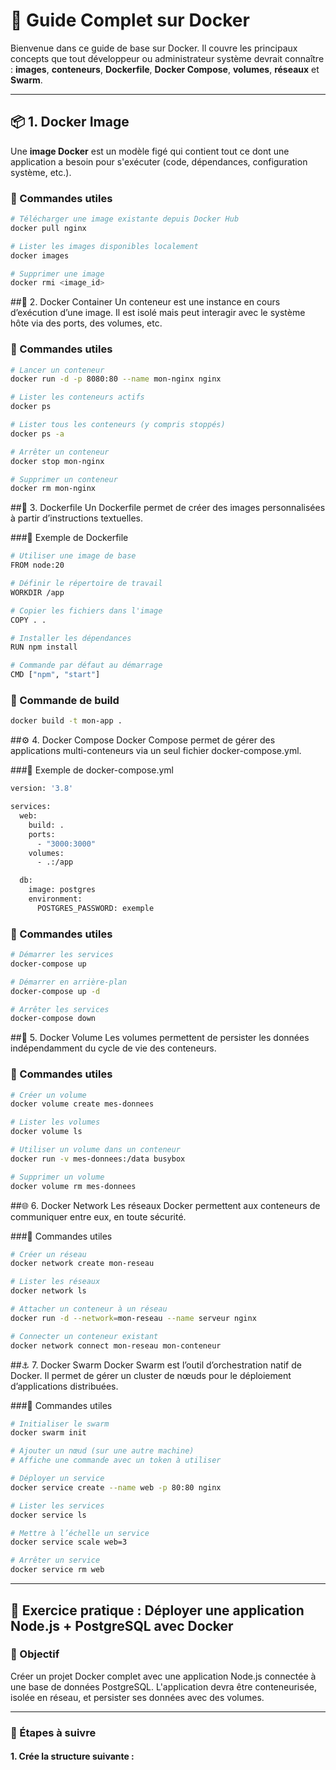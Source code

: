 # 🐳 Guide Complet sur Docker

Bienvenue dans ce guide de base sur Docker. Il couvre les principaux concepts que tout développeur ou administrateur système devrait connaître : **images**, **conteneurs**, **Dockerfile**, **Docker Compose**, **volumes**, **réseaux** et **Swarm**.

---

## 📦 1. Docker Image

Une **image Docker** est un modèle figé qui contient tout ce dont une application a besoin pour s'exécuter (code, dépendances, configuration système, etc.).

### 🔧 Commandes utiles

```bash
# Télécharger une image existante depuis Docker Hub
docker pull nginx

# Lister les images disponibles localement
docker images

# Supprimer une image
docker rmi <image_id>
```
##🧱 2. Docker Container
Un conteneur est une instance en cours d’exécution d’une image. Il est isolé mais peut interagir avec le système hôte via des ports, des volumes, etc.


### 🔧 Commandes utiles
```bash
# Lancer un conteneur
docker run -d -p 8080:80 --name mon-nginx nginx

# Lister les conteneurs actifs
docker ps

# Lister tous les conteneurs (y compris stoppés)
docker ps -a

# Arrêter un conteneur
docker stop mon-nginx

# Supprimer un conteneur
docker rm mon-nginx
```
##📝 3. Dockerfile
Un Dockerfile permet de créer des images personnalisées à partir d’instructions textuelles.

###🧪 Exemple de Dockerfile
```bash
# Utiliser une image de base
FROM node:20

# Définir le répertoire de travail
WORKDIR /app

# Copier les fichiers dans l'image
COPY . .

# Installer les dépendances
RUN npm install

# Commande par défaut au démarrage
CMD ["npm", "start"]
```
### 🔧 Commande de build
```bash
docker build -t mon-app .
```
##⚙️ 4. Docker Compose
Docker Compose permet de gérer des applications multi-conteneurs via un seul fichier docker-compose.yml.

###🧪 Exemple de docker-compose.yml
```bash
version: '3.8'

services:
  web:
    build: .
    ports:
      - "3000:3000"
    volumes:
      - .:/app

  db:
    image: postgres
    environment:
      POSTGRES_PASSWORD: exemple
```
### 🔧 Commandes utiles
```bash
# Démarrer les services
docker-compose up

# Démarrer en arrière-plan
docker-compose up -d

# Arrêter les services
docker-compose down
```
##💾 5. Docker Volume
Les volumes permettent de persister les données indépendamment du cycle de vie des conteneurs.

### 🔧 Commandes utiles
```bash
# Créer un volume
docker volume create mes-donnees

# Lister les volumes
docker volume ls

# Utiliser un volume dans un conteneur
docker run -v mes-donnees:/data busybox

# Supprimer un volume
docker volume rm mes-donnees
```
##🌐 6. Docker Network
Les réseaux Docker permettent aux conteneurs de communiquer entre eux, en toute sécurité.

###🔧 Commandes utiles
```bash
# Créer un réseau
docker network create mon-reseau

# Lister les réseaux
docker network ls

# Attacher un conteneur à un réseau
docker run -d --network=mon-reseau --name serveur nginx

# Connecter un conteneur existant
docker network connect mon-reseau mon-conteneur
```
##⚓ 7. Docker Swarm
Docker Swarm est l’outil d’orchestration natif de Docker. Il permet de gérer un cluster de nœuds pour le déploiement d’applications distribuées.

###🔧 Commandes utiles
```bash
# Initialiser le swarm
docker swarm init

# Ajouter un nœud (sur une autre machine)
# Affiche une commande avec un token à utiliser

# Déployer un service
docker service create --name web -p 80:80 nginx

# Lister les services
docker service ls

# Mettre à l’échelle un service
docker service scale web=3

# Arrêter un service
docker service rm web
```
---

## 🧠 Exercice pratique : Déployer une application Node.js + PostgreSQL avec Docker

### 🎯 Objectif

Créer un projet Docker complet avec une application Node.js connectée à une base de données PostgreSQL. L'application devra être conteneurisée, isolée en réseau, et persister ses données avec des volumes.

---

### 📝 Étapes à suivre

#### 1. Crée la structure suivante :



